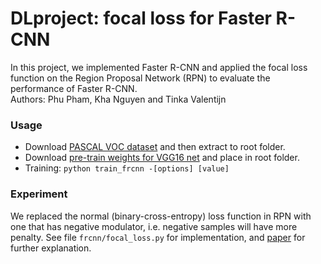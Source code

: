 # DLproject: focal loss for Faster R-CNN
In this project, we implemented Faster R-CNN and applied the focal loss function on the Region Proposal Network (RPN) to evaluate the performance of Faster R-CNN.  
Authors: Phu Pham, Kha Nguyen and Tinka Valentijn

### Usage
* Download [PASCAL VOC dataset](http://host.robots.ox.ac.uk/pascal/VOC/voc2012/VOCtrainval_11-May-2012.tar) and then extract to root folder.
* Download [pre-train weights for VGG16 net](https://github.com/fchollet/deep-learning-models/releases/download/v0.1/vgg16_weights_tf_dim_ordering_tf_kernels.h5) and place in root folder.
* Training: `python train_frcnn -[options] [value]`

### Experiment
We replaced the normal (binary-cross-entropy) loss function in RPN with one that has negative modulator, i.e. negative samples will have more penalty. See file `frcnn/focal_loss.py` for implementation, and [paper](https://arxiv.org/pdf/1708.02002.pdf) for further explanation.
